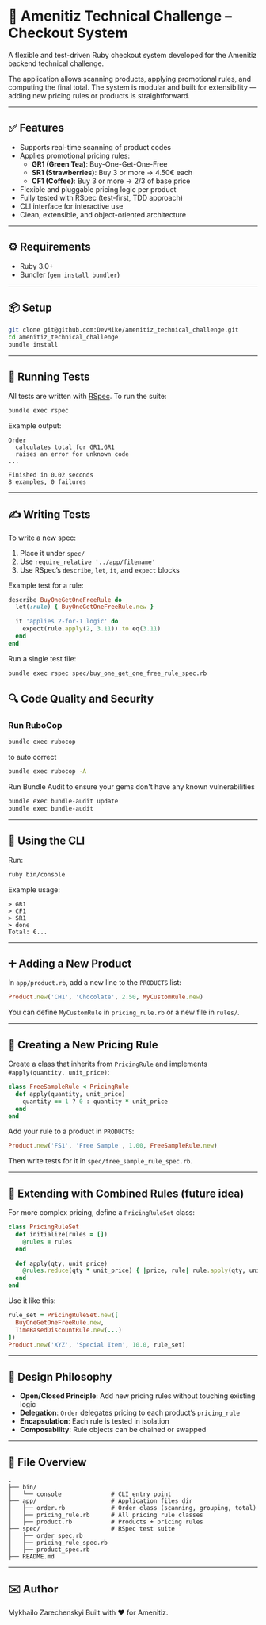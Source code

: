 # 🧾 Amenitiz Technical Challenge – Checkout System

A flexible and test-driven Ruby checkout system developed for the Amenitiz backend technical challenge.

The application allows scanning products, applying promotional rules, and computing the final total. The system is modular and built for extensibility — adding new pricing rules or products is straightforward.

---

## ✅ Features

- Supports real-time scanning of product codes
- Applies promotional pricing rules:
  - **GR1 (Green Tea)**: Buy-One-Get-One-Free
  - **SR1 (Strawberries)**: Buy 3 or more → 4.50€ each
  - **CF1 (Coffee)**: Buy 3 or more → 2/3 of base price
- Flexible and pluggable pricing logic per product
- Fully tested with RSpec (test-first, TDD approach)
- CLI interface for interactive use
- Clean, extensible, and object-oriented architecture

---

## ⚙️ Requirements

- Ruby 3.0+
- Bundler (`gem install bundler`)

---

## 📦 Setup

```bash
git clone git@github.com:DevMike/amenitiz_technical_challenge.git
cd amenitiz_technical_challenge
bundle install
```

---

## 🧪 Running Tests

All tests are written with [RSpec](https://rspec.info/). To run the suite:

```bash
bundle exec rspec
```

Example output:

```
Order
  calculates total for GR1,GR1
  raises an error for unknown code
...

Finished in 0.02 seconds
8 examples, 0 failures
```

---

## ✍️ Writing Tests

To write a new spec:

1. Place it under `spec/`
2. Use `require_relative '../app/filename'`
3. Use RSpec’s `describe`, `let`, `it`, and `expect` blocks

Example test for a rule:

```ruby
describe BuyOneGetOneFreeRule do
  let(:rule) { BuyOneGetOneFreeRule.new }

  it 'applies 2-for-1 logic' do
    expect(rule.apply(2, 3.11)).to eq(3.11)
  end
end
```

Run a single test file:

```bash
bundle exec rspec spec/buy_one_get_one_free_rule_spec.rb
```

## 🔍 Code Quality and Security

### Run RuboCop

```bash
bundle exec rubocop
```
to auto correct
```bash
bundle exec rubocop -A
```

Run Bundle Audit to ensure your gems don't have any known vulnerabilities
```bash
bundle exec bundle-audit update
bundle exec bundle-audit
```

---

## 🛒 Using the CLI

Run:

```bash
ruby bin/console
```

Example usage:

```
> GR1
> CF1
> SR1
> done
Total: €...
```

---

## ➕ Adding a New Product

In `app/product.rb`, add a new line to the `PRODUCTS` list:

```ruby
Product.new('CH1', 'Chocolate', 2.50, MyCustomRule.new)
```

You can define `MyCustomRule` in `pricing_rule.rb` or a new file in `rules/`.

---

## 🧠 Creating a New Pricing Rule

Create a class that inherits from `PricingRule` and implements `#apply(quantity, unit_price)`:

```ruby
class FreeSampleRule < PricingRule
  def apply(quantity, unit_price)
    quantity == 1 ? 0 : quantity * unit_price
  end
end
```

Add your rule to a product in `PRODUCTS`:

```ruby
Product.new('FS1', 'Free Sample', 1.00, FreeSampleRule.new)
```

Then write tests for it in `spec/free_sample_rule_spec.rb`.

---

## 🧩 Extending with Combined Rules (future idea)

For more complex pricing, define a `PricingRuleSet` class:

```ruby
class PricingRuleSet
  def initialize(rules = [])
    @rules = rules
  end

  def apply(qty, unit_price)
    @rules.reduce(qty * unit_price) { |price, rule| rule.apply(qty, unit_price) }
  end
end
```

Use it like this:

```ruby
rule_set = PricingRuleSet.new([
  BuyOneGetOneFreeRule.new,
  TimeBasedDiscountRule.new(...)
])
Product.new('XYZ', 'Special Item', 10.0, rule_set)
```

---

## 🧠 Design Philosophy

* **Open/Closed Principle**: Add new pricing rules without touching existing logic
* **Delegation**: `Order` delegates pricing to each product’s `pricing_rule`
* **Encapsulation**: Each rule is tested in isolation
* **Composability**: Rule objects can be chained or swapped

---

## 📁 File Overview

```
.
├── bin/
│   └── console              # CLI entry point
├── app/                     # Application files dir
│   ├── order.rb             # Order class (scanning, grouping, total)
│   ├── pricing_rule.rb      # All pricing rule classes
│   ├── product.rb           # Products + pricing rules
├── spec/                    # RSpec test suite
│   ├── order_spec.rb
│   ├── pricing_rule_spec.rb
│   ├── product_spec.rb
├── README.md
```

---

## ✉️ Author

Mykhailo Zarechenskyi
Built with ❤️ for Amenitiz.
